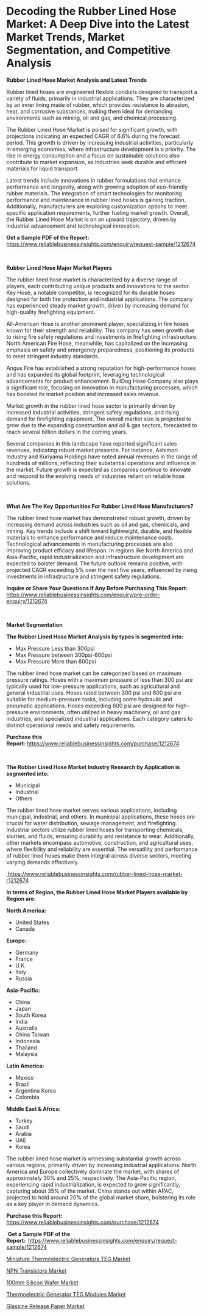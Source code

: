 <p><h1>Decoding the Rubber Lined Hose Market: A Deep Dive into the Latest Market Trends, Market Segmentation, and Competitive Analysis</h1></p><p><strong>Rubber Lined Hose Market Analysis and Latest Trends</strong></p>
<p><p>Rubber lined hoses are engineered flexible conduits designed to transport a variety of fluids, primarily in industrial applications. They are characterized by an inner lining made of rubber, which provides resistance to abrasion, heat, and corrosive substances, making them ideal for demanding environments such as mining, oil and gas, and chemical processing.</p><p>The Rubber Lined Hose Market is poised for significant growth, with projections indicating an expected CAGR of 6.6% during the forecast period. This growth is driven by increasing industrial activities, particularly in emerging economies, where infrastructure development is a priority. The rise in energy consumption and a focus on sustainable solutions also contribute to market expansion, as industries seek durable and efficient materials for liquid transport. </p><p>Latest trends include innovations in rubber formulations that enhance performance and longevity, along with growing adoption of eco-friendly rubber materials. The integration of smart technologies for monitoring performance and maintenance in rubber lined hoses is gaining traction. Additionally, manufacturers are exploring customization options to meet specific application requirements, further fueling market growth. Overall, the Rubber Lined Hose Market is on an upward trajectory, driven by industrial advancement and technological innovation.</p></p>
<p><strong>Get a Sample PDF of the Report:&nbsp;</strong> <a href="https://www.reliablebusinessinsights.com/enquiry/request-sample/1212674?utm_campaign=62&utm_medium=2&utm_source=Github&utm_content=ia&utm_term=06102024&utm_id=rubber-lined-hose">https://www.reliablebusinessinsights.com/enquiry/request-sample/1212674</a></p>
<p>&nbsp;</p>
<p><strong>Rubber Lined Hose Major Market Players</strong></p>
<p><p>The rubber lined hose market is characterized by a diverse range of players, each contributing unique products and innovations to the sector. Key Hose, a notable competitor, is recognized for its durable hoses designed for both fire protection and industrial applications. The company has experienced steady market growth, driven by increasing demand for high-quality firefighting equipment.</p><p>All-American Hose is another prominent player, specializing in fire hoses known for their strength and reliability. This company has seen growth due to rising fire safety regulations and investments in firefighting infrastructure. North American Fire Hose, meanwhile, has capitalized on the increasing emphasis on safety and emergency preparedness, positioning its products to meet stringent industry standards.</p><p>Angus Fire has established a strong reputation for high-performance hoses and has expanded its global footprint, leveraging technological advancements for product enhancement. BullDog Hose Company also plays a significant role, focusing on innovation in manufacturing processes, which has boosted its market position and increased sales revenue.</p><p>Market growth in the rubber lined hose sector is primarily driven by increased industrial activities, stringent safety regulations, and rising demand for firefighting equipment. The overall market size is projected to grow due to the expanding construction and oil & gas sectors, forecasted to reach several billion dollars in the coming years.</p><p>Several companies in this landscape have reported significant sales revenues, indicating robust market presence. For instance, Ashimori Industry and Kuriyama Holdings have noted annual revenues in the range of hundreds of millions, reflecting their substantial operations and influence in the market. Future growth is expected as companies continue to innovate and respond to the evolving needs of industries reliant on reliable hose solutions.</p></p>
<p>&nbsp;</p>
<p><strong>What Are The Key Opportunities For Rubber Lined Hose Manufacturers?</strong></p>
<p><p>The rubber lined hose market has demonstrated robust growth, driven by increasing demand across industries such as oil and gas, chemicals, and mining. Key trends include a shift toward lightweight, durable, and flexible materials to enhance performance and reduce maintenance costs. Technological advancements in manufacturing processes are also improving product efficacy and lifespan. In regions like North America and Asia-Pacific, rapid industrialization and infrastructure development are expected to bolster demand. The future outlook remains positive, with projected CAGR exceeding 5% over the next five years, influenced by rising investments in infrastructure and stringent safety regulations.</p></p>
<p><strong>Inquire or Share Your Questions If Any Before Purchasing This Report:</strong> <a href="https://www.reliablebusinessinsights.com/enquiry/pre-order-enquiry/1212674?utm_campaign=62&utm_medium=2&utm_source=Github&utm_content=ia&utm_term=06102024&utm_id=rubber-lined-hose">https://www.reliablebusinessinsights.com/enquiry/pre-order-enquiry/1212674</a></p>
<p>&nbsp;</p>
<p><strong>Market Segmentation</strong></p>
<p><strong>The Rubber Lined Hose Market Analysis by types is segmented into:</strong></p>
<p><ul><li>Max Pressure Less than 300psi</li><li>Max Pressure between 300psi-600psi</li><li>Max Pressure More than 600psi</li></ul></p>
<p><p>The rubber lined hose market can be categorized based on maximum pressure ratings. Hoses with a maximum pressure of less than 300 psi are typically used for low-pressure applications, such as agricultural and general industrial uses. Hoses rated between 300 psi and 600 psi are suitable for medium-pressure tasks, including some hydraulic and pneumatic applications. Hoses exceeding 600 psi are designed for high-pressure environments, often utilized in heavy machinery, oil and gas industries, and specialized industrial applications. Each category caters to distinct operational needs and safety requirements.</p></p>
<p><strong>Purchase this Report:&nbsp;</strong><a href="https://www.reliablebusinessinsights.com/purchase/1212674?utm_campaign=62&utm_medium=2&utm_source=Github&utm_content=ia&utm_term=06102024&utm_id=rubber-lined-hose">https://www.reliablebusinessinsights.com/purchase/1212674</a></p>
<p>&nbsp;</p>
<p><strong>The Rubber Lined Hose Market Industry Research by Application is segmented into:</strong></p>
<p><ul><li>Municipal</li><li>Industrial</li><li>Others</li></ul></p>
<p><p>The rubber lined hose market serves various applications, including municipal, industrial, and others. In municipal applications, these hoses are crucial for water distribution, sewage management, and firefighting. Industrial sectors utilize rubber lined hoses for transporting chemicals, slurries, and fluids, ensuring durability and resistance to wear. Additionally, other markets encompass automotive, construction, and agricultural uses, where flexibility and reliability are essential. The versatility and performance of rubber lined hoses make them integral across diverse sectors, meeting varying demands effectively.</p></p>
<p><a href="https://www.reliablebusinessinsights.com/rubber-lined-hose-market-r1212674?utm_campaign=62&utm_medium=2&utm_source=Github&utm_content=ia&utm_term=06102024&utm_id=rubber-lined-hose">&nbsp;https://www.reliablebusinessinsights.com/rubber-lined-hose-market-r1212674</a></p>
<p><strong>In terms of Region, the Rubber Lined Hose Market Players available by Region are:</strong></p>
<p>
    <p> <strong> North America: </strong>
        <ul>
            <li>United States</li>
            <li>Canada</li>
        </ul>
        </p> 
    <p> <strong> Europe: </strong>
        <ul>
            <li>Germany</li>
            <li>France</li>
            <li>U.K.</li>
            <li>Italy</li>
            <li>Russia</li>
        </ul>
        </p> 
    <p> <strong> Asia-Pacific: </strong>
        <ul>
            <li>China</li>
            <li>Japan</li>
            <li>South Korea</li>
            <li>India</li>
            <li>Australia</li>
            <li>China Taiwan</li>
            <li>Indonesia</li>
            <li>Thailand</li>
            <li>Malaysia</li>
        </ul>
        </p> 
    <p> <strong> Latin America: </strong>
        <ul>
            <li>Mexico</li>
            <li>Brazil</li>
            <li>Argentina Korea</li>
            <li>Colombia</li>
        </ul>
        </p> 
    <p> <strong> Middle East & Africa: </strong>
        <ul>
            <li>Turkey</li>
            <li>Saudi</li>
            <li>Arabia</li>
            <li>UAE</li>
            <li>Korea</li>
        </ul>
    </p>
    </p>
<p><p>The rubber lined hose market is witnessing substantial growth across various regions, primarily driven by increasing industrial applications. North America and Europe collectively dominate the market, with shares of approximately 30% and 25%, respectively. The Asia-Pacific region, experiencing rapid industrialization, is expected to grow significantly, capturing about 35% of the market. China stands out within APAC, projected to hold around 20% of the global market share, bolstering its role as a key player in demand dynamics.</p></p>
<p><strong>Purchase this Report: </strong><a href="https://www.reliablebusinessinsights.com/purchase/1212674?utm_campaign=62&utm_medium=2&utm_source=Github&utm_content=ia&utm_term=06102024&utm_id=rubber-lined-hose">https://www.reliablebusinessinsights.com/purchase/1212674</a></p>
<p>&nbsp;<strong>Get a Sample PDF of the Report:&nbsp;&nbsp;</strong><a href="https://www.reliablebusinessinsights.com/enquiry/request-sample/1212674?utm_campaign=62&utm_medium=2&utm_source=Github&utm_content=ia&utm_term=06102024&utm_id=rubber-lined-hose">https://www.reliablebusinessinsights.com/enquiry/request-sample/1212674</a></p>
<p><strong></strong></p>
<p><p><a href="https://issuu.com/reportprime-2/docs/miniature-thermoelectric-generators_17856162e9bbb6?utm_campaign=62&utm_medium=2&utm_source=Github&utm_content=ia&utm_term=06102024&utm_id=rubber-lined-hose">Miniature Thermoelectric Generators TEG Market</a></p><p><a href="https://www.linkedin.com/pulse/strategic-forecast-npn-transistors-market-growth-trends-size-r1r3e?utm_campaign=62&utm_medium=2&utm_source=Github&utm_content=ia&utm_term=06102024&utm_id=rubber-lined-hose">NPN Transistors Market</a></p><p><a href="https://www.linkedin.com/pulse/100mm-silicon-wafer-market-outlook-complete-industry-analysis-jbmge?utm_campaign=62&utm_medium=2&utm_source=Github&utm_content=ia&utm_term=06102024&utm_id=rubber-lined-hose">100mm Silicon Wafer Market</a></p><p><a href="https://issuu.com/reportprime-2/docs/thermoelectric-generator-teg-module_089f87929824bd?utm_campaign=62&utm_medium=2&utm_source=Github&utm_content=ia&utm_term=06102024&utm_id=rubber-lined-hose">Thermoelectric Generator TEG Modules Market</a></p><p><a href="https://github.com/MCGEE-CRANECaitlyn/Market-Research-Report-List-1/blob/main/glassine-release-paper-market.md?utm_campaign=62&utm_medium=2&utm_source=Github&utm_content=ia&utm_term=06102024&utm_id=rubber-lined-hose">Glassine Release Paper Market</a></p></p>